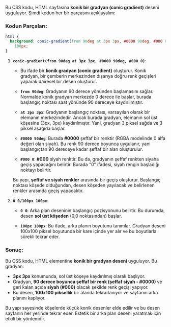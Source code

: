 Bu CSS kodu, HTML sayfasına **konik bir gradyan (conic gradient)** deseni uyguluyor. Şimdi kodun her bir parçasını açıklayalım:

### Kodun Parçaları:

```css
html {
  background: conic-gradient(from 90deg at 3px 3px, #0000 90deg, #000 0) 0 0/100px
    100px;
}
```

1. **`conic-gradient(from 90deg at 3px 3px, #0000 90deg, #000 0)`**:

   - Bu ifade bir **konik gradyan (conic gradient)** oluşturur. Konik gradyan, bir çemberin merkezinden dışarıya doğru renk geçişleri yaparak dairesel bir desen oluşturur.

   - **`from 90deg`**: Gradyanın 90 derece yönünden başlamasını sağlar. Normalde konik gradyan merkezde 0 derece ile başlar, burada başlangıç noktası saat yönünde 90 dereceye kaydırılmıştır.

   - **`at 3px 3px`**: Gradyanın başlangıç noktası, varsayılan olarak bir elemanın merkezindedir. Ancak burada gradyan, elemanın sol üst köşesine (3px, 3px) kaydırılmıştır. Yani, gradyan 3 piksel sağda ve 3 piksel aşağıda başlar.

   - **`#0000 90deg`**: Burada **#0000** şeffaf bir renktir (RGBA modelinde 0 alfa değeri olan siyah). Bu renk 90 derece boyunca uygulanır, yani başlangıçtan 90 dereceye kadar şeffaf bir alan oluşturulur.

   - **`#000 0`**: **#000** siyah renktir. Bu da, gradyanın şeffaf renkten siyaha geçiş yapacağını belirtir. Burada "0" ifadesi, siyah rengin başladığı noktayı belirtir.

   Bu yapı, **şeffaf ve siyah renkler** arasında bir geçiş oluşturur. Başlangıç noktası köşede olduğundan, desen köşeden yayılacak ve belirlenen renkler arasında geçiş yapacaktır.

2. **`0 0/100px 100px`**:

   - **`0 0`**: Arka plan deseninin başlangıç pozisyonunu belirtir. Bu durumda, desen **sol üst köşeden** (0,0 noktasından) başlar.

   - **`100px 100px`**: Bu ifade, arka planın boyutunu tanımlar. Gradyan deseni 100x100 piksel boyutunda bir kare içinde yer alır ve bu boyutlarla sürekli tekrar eder.

### Sonuç:

Bu CSS kodu, HTML elementine **konik bir gradyan deseni** uyguluyor. Bu gradyan:

- **3px 3px** konumunda, sol üst köşeye kaydırılmış olarak başlıyor.
- Gradyan, **90 derece boyunca şeffaf bir renk (şeffaf siyah - #0000)** ve geri kalan açıda **siyah (#000)** olacak şekilde renk geçişi yapıyor.
- Bu desen, **100x100 piksellik** bir alanda tekrarlanıyor ve sayfanın arka planını kaplıyor.

Bu yapı sayesinde köşelerde küçük konik desenler elde edilir ve bu desen sayfanın her yerinde tekrar eder. Estetik bir arka plan deseni yaratmak için etkili bir yöntemdir.
